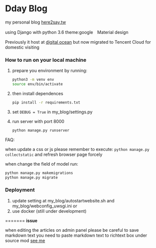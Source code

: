 # Dday Blog

my personal blog
[here2say.tw](https://here2say.tw)

using Django with python 3.6
theme:google　Material design

Previously it host at [digital ocean](https://m.do.co/c/72dc886d7d8e)
but now migrated to Tencent Cloud for domestic visiting

### How to run on your local machine

1. prepare you environment by running:

    ```bash
    python3 -m venv env
    source env/bin/activate
    ```

2. then install dependences

    ``` bash
    pip install -r requirements.txt
    ```

3. set `DEBUG = True` in my_blog/settings.py

4. run server with port 8000

    ```bash
    python manage.py runserver
    ```

FAQ:

when update a css or js
please remember to execute:
`python manage.py collectstatic`
and refresh browser page forcely

when change the field of model
run:

``` bash
python manage.py makemigrations
python manage.py migrate
```

### Deployment

1. update setting at my_blog/autostartwebsite.sh and my_blog/webconfig_uwsgi.ini
or
2. use docker (still under development)

=======
**issue**

when editing the articles on admin panel please be careful to save markdown text
you need to paste markdown text to richtext box under source mod [see me](https://github.com/hoyho/my_blog/issues/34#issuecomment-459643028)
